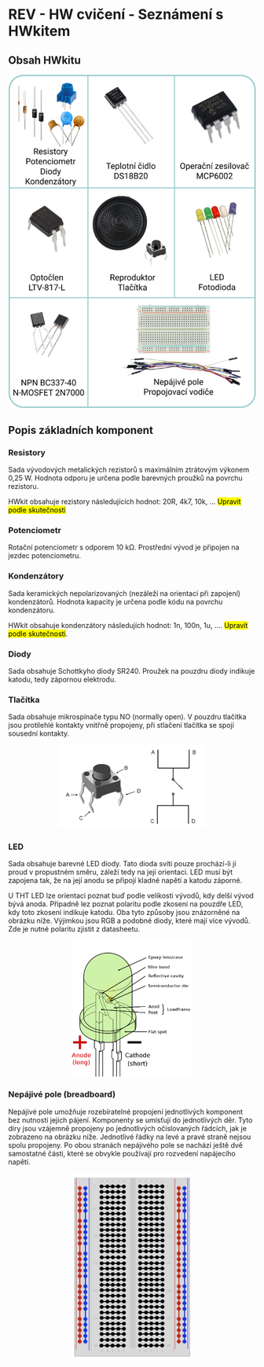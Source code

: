 # REV - HW cvičení - Seznámení s HWkitem

## Obsah HWkitu
<p align="center">
  <img width="600" src="Figures/HW_kit.png">
</p>

## Popis základních komponent

### Resistory
Sada vývodových metalických rezistorů s maximálním ztrátovým výkonem 0,25 W. Hodnota odporu je určena podle barevných proužků na povrchu rezistoru.

HWkit obsahuje rezistory následujících hodnot: 20R, 4k7, 10k, ... <mark>Upravit podle skutečnosti</mark>

### Potenciometr
Rotační potenciometr s odporem 10 kΩ. Prostřední vývod je připojen na jezdec potenciometru.

### Kondenzátory
Sada keramických nepolarizovaných (nezáleží na orientaci při zapojení) kondenzátorů. Hodnota kapacity je určena podle kódu na povrchu kondenzátoru.

HWkit obsahuje kondenzátory následujích hodnot: 1n, 100n, 1u, .... <mark>Upravit podle skutečnosti</mark>.

### Diody
Sada obsahuje Schottkyho diody SR240. Proužek na pouzdru diody indikuje katodu, tedy zápornou elektrodu.

### Tlačítka
Sada obsahuje mikrospínače typu NO (normally open). V pouzdru tlačítka jsou protilehlé kontakty vnitřně propojeny, při stlačení tlačítka se spojí sousední kontakty.
<p align="center">
  <img width="300" src="Figures/button.png">
</p>

### LED
Sada obsahuje barevné LED diody. Tato dioda svítí pouze prochází-li jí proud v propustném směru, záleží tedy na její orientaci. LED musí být zapojena tak, že na její anodu se připojí kladné napětí a katodu záporné.

U THT LED lze orientaci poznat buď podle velikosti vývodů, kdy delší vývod bývá anoda. Případně lez poznat polaritu podle zkosení na pouzdře LED, kdy toto zkosení indikuje katodu. Oba tyto způsoby jsou znázorněné na obrázku níže. Výjimkou jsou RGB a podobné diody, které mají více vývodů. Zde je nutné polaritu zjistit z datasheetu.

<p align="center">
  <img width="250" src="Figures/LED.png">
</p>

### Nepájivé pole (breadboard)
Nepájivé pole umožňuje rozebíratelné propojení jednotlivých komponent bez nutnosti jejich pájení. Komponenty se umísťují do jednotlivých děr. Tyto díry jsou vzájemně propojeny po jednotlivých očíslovaných řádcích, jak je zobrazeno na obrázku níže. Jednotlivé řádky na levé a pravé straně nejsou spolu propojeny. Po obou stranách nepájivého pole se nachází ještě dvě samostatné části, které se obvykle používají pro rozvedení napájecího napětí.

<p align="center">
  <img width="250" src="Figures/breadboard_connections.jpg">
</p>
